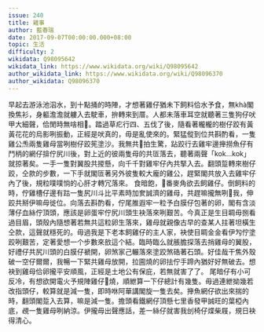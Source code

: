 ```yaml
---
issue: 240
title: 雞事
author: 藍春瑞
date: 2017-09-07T00:00:00.000+08:00
topic: 生活
difficulty: 2
wikidata: Q98095642
wikidata_link: https://www.wikidata.org/wiki/Q98095642
author_wikidata_link: https://www.wikidata.org/wiki/Q98096370
author_wikidata: Q98096370
---
```

早起去游泳池泅水，到十點捅的時陣，才想著雞仔猶未下飼料佮水予食，無khà閣換焦衫，身軀澹澹就軁入去駛車，拚轉來到厝。人都未落車耳空就聽著三隻狗仔吠甲大細聲，佮閒時無啥相𫝛。踏過草疕行四、五伐了後，隨看著櫳櫳的樹仔跤有黃黃花花的烏影咧振動，正經是吠真的，毋是亂使來的。緊猛傱到位共斟酌看，一隻雞公𤆬兩隻雞母當咧樹仔跤筅塗沙。我無共𪜶拍生驚，跕跤行去雞牢邊攑撈魚仔有鬥柄的網仔揜佇尻川後，對上近的彼兩隻母的共匼落去，聽著兩聲「kok…kok」就掠著矣。一手一隻對翼股共㨑懸，向千千對雞牢仔內共掔入去。翻頭踅轉來樹仔跤，仝款的步數，一下手就閣匼著另外彼隻較大龐的雞公，趕緊閣共放入去雞牢仔內了後，規粒噗噗惝的心肝才轉冗落來。
食暗飽，𣁳番麥角欲去飼雞仔。倒飼料的時，佇雞槽仔邊有跍一隻尻川斗比平素時加奒誠濟的雞母，共趕嘛攏無咧𫝺我，伸跤共掰伊嘛毋徙位。向落去斟酌看，佇尾脽遐牢一粒予白膜仔包著的卵，閣有含淡薄仔血絲佇頂頭，應該是卵蛋牢佇尻川頭生袂落來咧艱苦。今真正是生目睭毋捌看過目眉，頭殼內隨想著若無共這粒卵生落來，雞母就親像古早的查某人拄著坦橫生仝款，這聲就穩死的。毋過我是下老本飼雞仔的主人家，袂使目睭金金看伊勼佇塗跤咧艱苦，定著愛想一个步數來敨這个結。臨時臨么就脹膽探落去捎雞母的翼股，好禮仔共尻川頭的白膜仔褫開，卵煞家己輾落來塗跤煞硞著石頭。好佳哉干焦外殼破一空仔爾爾，我暢一下緊共雞母放開，拉圇燒的卵抾佇手蹄內猶好好無破去。想袂到雞母佮卵攏平安順風，正經是土地公有保庇，若無就害了了。
尾暗仔有小可反冷，有想欲開電火予規陣雞仔𤲍燒，順紲算一下仔總計有幾隻。毋過連紲拗幾若改指頭仔，較算就是減一隻，即時咻阿華講閣旋一隻去矣。攑魚網仔欲出來揣的時，翻頭閣踅入去算，嘛是減一隻。擔頭看鐵網仔頂懸七里香發甲誠旺的葉椏內底，覕一隻雞母咧納涼。伊攏毋出聲應話，差一絲仔就害我刣椅仔煠柴屐，規日袂得清心。
